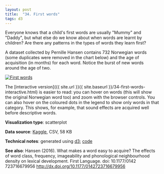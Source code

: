 ```yaml
---
layout: post
title:  "34. First words"
tags: d3
---
```


Everyone knows that a child's first words are usually "Mummy" and "Daddy", but what else do we know about when words are learnt by children? Are there any patterns in the types of words they learn first?

A dataset collected by Pernille Hansen contains 732 Norwegian words (some duplicates were removed in the chart below) and the age of acquisition (in months) for each word. Notice the burst of new words around the age of two.

<a href="{{ site.url }}{{ site.baseurl }}/34-first-words-interactive.html"><img src="{{ site.url }}{{ site.baseurl }}/assets/img/34-first-words.svg" alt="First words"/></a>

The [interactive version]({{ site.url }}{{ site.baseurl }}/34-first-words-interactive.html) is easier to read: you can hover on words (this will show the original Norwegian word too) and zoom with the browser controls. You can also hover on the coloured dots in the legend to show only words in that category. This shows, for example, that sound effects are acquired well before descriptive words.

**Visualization type**: scatterplot

**Data source**: [Kaggle](https://www.kaggle.com/rtatman/when-do-children-learn-words), CSV, 58 KB

**Technical notes**: generated using [d3](https://d3js.org/); [code](https://github.com/tomwhite/datavision-code/tree/master/34-first-words)

**See also**: Hansen (2016). What makes a word easy to acquire? The effects of word class, frequency, imageability and phonological neighbourhood density on lexical development. First Language. doi: 10.1177/0142 723716679956 http://dx.doi.org/10.1177/0142723716679956
